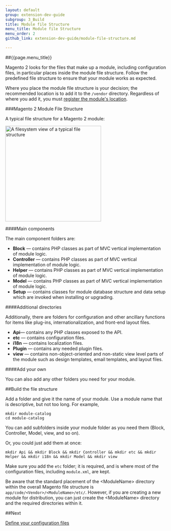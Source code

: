 ```yaml
---
layout: default
group: extension-dev-guide
subgroup: 3_Build
title: Module file Structure
menu_title: Module file Structure
menu_order: 2
github_link: extension-dev-guide/module-file-structure.md

---
```

##{{page.menu_title}}

Magento 2 looks for the files that make up a module, including configuration files, in particular places inside the module file structure. Follow the predefined file structure to ensure that your module works as expected.

Where you place the module file structure is your decision; the recommended location is to add it to the `/vendor` directory. Regardless of where you add it, you must [register the module's location](component-registration.html).




###Magento 2 Module File Structure


A typical file structure for a Magento 2 module:
<p><img src="{{ site.baseurl }}common/images/pdg-config-file-structure.png" width="300" alt="A filesystem view of a typical file structure"></p>

####Main components

The main component folders are:


* __Block__ &#8212; contains PHP classes as part of MVC vertical implementation of module logic.
* __Controller__ &#8212; contains PHP classes as part of MVC vertical implementation of module logic.
* __Helper__ &#8212; contains PHP classes as part of MVC vertical implementation of module logic.
* __Model__ &#8212; contains PHP classes as part of MVC vertical implementation of module logic.
* __Setup__ &#8212; contains classes for module database structure and data setup which are invoked when installing or upgrading.



####Additional directories

Additionally, there are folders for configuration and other ancillary functions for items like plug-ins, internationalization, and front-end layout files.

* __Api__&#8212; contains any PHP classes exposed to the API.	
* __etc__ &#8212; contains configuration files. 
* __i18n__ &#8212; contains localization files.
* __Plugin__ &#8212; contains any needed plugin files.
* __view__ &#8212; contains non-object-oriented and non-static view level parts of the module such as design templates, email templates, and layout files.


####Add your own

You can also add any other folders you need for your module.



##Build the file structure

Add a folder and give it the name of your module. Use a module name that is descriptive, but not too long. For example,

    mkdir module-catalog
    cd module-catalog

You can add subfolders inside your module folder as you need them (Block, Controller, Model, view, and so on).

Or, you could just add them at once:

    mkdir Api && mkdir Block && mkdir Controller && mkdir etc && mkdir Helper && mkdir i18n && mkdir Model && mkdir view

Make sure you add the `etc` folder; it is required, and is where most of the configuration files, including `module.xml`, are kept.



<div class="bs-callout bs-callout-info" id="info">
  <p>Be aware that the standard placement of the &lt;ModuleName> directory within the overall Magento file structure is <code>app/code/&lt;Vendor>/&lt;ModuleName>/etc/</code>. However, if you are creating a new module for distribution, you can just create the &lt;ModuleName> directory and the required directories within it. </p> 
</div>


##Next

[Define your configuration files](required-configuration-files.html)
